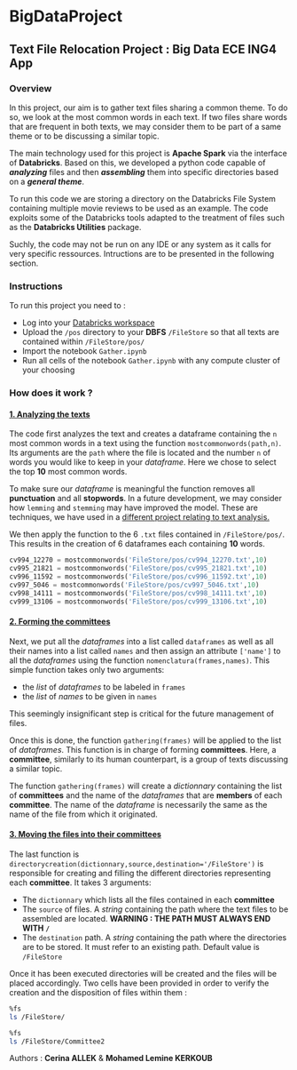 # BigDataProject

## Text File Relocation Project : Big Data ECE ING4 App

### Overview

  In this project, our aim is to gather text files sharing a common theme. To do so, we look at the most common words in each text.
If two files share words that are frequent in both texts, we may consider them to be part of a same theme or to be 
discussing a similar topic. 

  The main technology used for this project is **Apache Spark** via the interface of **Databricks**. Based on this, we developed a python code capable
of ***analyzing*** files and then ***assembling*** them into specific directories based on a ***general theme***. 

  To run this code we are storing a directory on the Databricks File System containing multiple movie reviews to be used as an example. The code exploits some of the Databricks tools adapted to the treatment of files such as the **Databricks Utilities** package.
  
  Suchly, the code may not be run on any IDE or any system as it calls for very specific ressources. Intructions are to be presented in the following section.

### Instructions

To run this project you need to :
- Log into your [Databricks workspace](https://accounts.cloud.databricks.com/login?tuuid=1f15a7e6-a8ea-4d42-856d-dea4fac9358b)
- Upload the `/pos` directory to your **DBFS** `/FileStore` so that all texts are contained within `/FileStore/pos/`
- Import the notebook `Gather.ipynb`
- Run all cells of the notebook `Gather.ipynb` with any compute cluster of your choosing

### How does it work ?

#### <ins>1. Analyzing the texts</ins>

  The code first analyzes the text and creates a dataframe containing the `n` most common words in a text using the function `mostcommonwords(path,n)`. Its 
arguments are the `path` where the file is located and the number `n` of words you would like to keep in your _dataframe_. Here we chose to select the top **10** 
most common words.

  To make sure our _dataframe_ is meaningful the function removes all **punctuation** and all **stopwords**. In a future development, we may 
consider how `lemming` and `stemming` may have improved the model. These are techniques, we have used in a [different project relating to text analysis.](github.com/mohamedLemineK/Sentiment-Analysis) 

We then apply the function to the 6 `.txt` files contained in `/FileStore/pos/`. This results in the creation of 6 dataframes each containing **10** words. 

```python
cv994_12270 = mostcommonwords('FileStore/pos/cv994_12270.txt',10)
cv995_21821 = mostcommonwords('FileStore/pos/cv995_21821.txt',10)
cv996_11592 = mostcommonwords('FileStore/pos/cv996_11592.txt',10)
cv997_5046 = mostcommonwords('FileStore/pos/cv997_5046.txt',10)
cv998_14111 = mostcommonwords('FileStore/pos/cv998_14111.txt',10)
cv999_13106 = mostcommonwords('FileStore/pos/cv999_13106.txt',10)
```

#### <ins>2. Forming the committees</ins>

  Next, we put all the _dataframes_ into a list called `dataframes` as well as all their names into a list called `names` and then assign an attribute `['name']` to
all the _dataframes_ using the function `nomenclatura(frames,names)`. This simple function takes only two arguments:

- the _list_ of *dataframes* to be labeled in `frames`
- the _list_ of *names* to be given in `names`

This seemingly insignificant step is critical for the future management of files.

Once this is done, the function `gathering(frames)` will be applied to the list of _dataframes_. This function is in charge of forming **committees**. Here, a **committee**, similarly to its human counterpart, is a group of texts discussing a similar topic. 

The function `gathering(frames)` will create a _dictionnary_ containing the list of **committees** and the name of the _dataframes_ that 
are **members** of each **committee**. The name of the _dataframe_ is necessarily
the same as the name of the file from which it originated.

#### <ins>3. Moving the files into their committees</ins>

  The last function is `directorycreation(dictionnary,source,destination='/FileStore')` is responsible for creating and filling the different 
directories representing each **committee**. It takes 3 arguments: 

- The `dictionnary` which lists all the files contained in each **committee**
- The `source` of files. A _string_ containing the path where the text files to be assembled are located. **WARNING : THE PATH MUST ALWAYS END WITH `/`**
- The `destination` path. A _string_ containing the path where the directories are to be stored. It must refer to an existing path. Default value is `/FileStore`

Once it has been executed directories will be created and the files will be placed accordingly. Two cells have been provided in order to verify the creation
and the disposition of files within them :
```bash
%fs
ls /FileStore/
```

```bash
%fs
ls /FileStore/Committee2
```

Authors : **Cerina ALLEK** & **Mohamed Lemine KERKOUB** 




